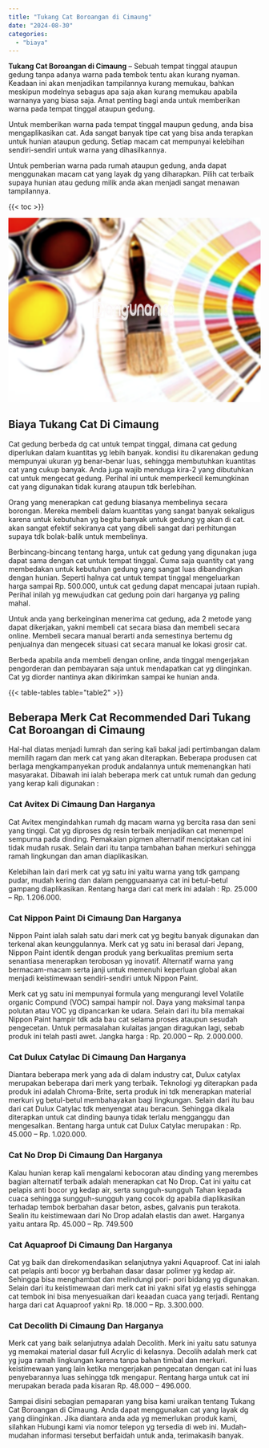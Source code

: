```yaml
---
title: "Tukang Cat Boroangan di Cimaung"
date: "2024-08-30"
categories: 
  - "biaya"
---
```


**Tukang Cat Boroangan di Cimaung** – Sebuah tempat tinggal ataupun gedung tanpa adanya warna pada tembok tentu akan kurang nyaman. Keadaan ini akan menjadikan tampilannya kurang memukau, bahkan meskipun modelnya sebagus apa saja akan kurang memukau apabila warnanya yang biasa saja. Amat penting bagi anda untuk memberikan warna pada tempat tinggal ataupun gedung.

Untuk memberikan warna pada tempat tinggal maupun gedung, anda bisa mengaplikasikan cat. Ada sangat banyak tipe cat yang bisa anda terapkan untuk hunian ataupun gedung. Setiap macam cat mempunyai kelebihan sendiri-sendiri untuk warna yang dihasilkannya.

Untuk pemberian warna pada rumah ataupun gedung, anda dapat menggunakan macam cat yang layak dg yang diharapkan. Pilih cat terbaik supaya hunian atau gedung milik anda akan menjadi sangat menawan tampilannya.

{{< toc >}}

![Tukang Cat Boroangan di Cimaung](/images/jasa-cat-murah36.png)

## Biaya Tukang Cat Di Cimaung

Cat gedung berbeda dg cat untuk tempat tinggal, dimana cat gedung diperlukan dalam kuantitas yg lebih banyak. kondisi itu dikarenakan gedung mempunyai ukuran yg benar-benar luas, sehingga membutuhkan kuantitas cat yang cukup banyak. Anda juga wajib menduga kira-2 yang dibutuhkan cat untuk mengecat gedung. Perihal ini untuk memperkecil kemungkinan cat yang digunakan tidak kurang ataupun tdk berlebihan.

Orang yang menerapkan cat gedung biasanya membelinya secara borongan. Mereka membeli dalam kuantitas yang sangat banyak sekaligus karena untuk kebutuhan yg begitu banyak untuk gedung yg akan di cat. akan sangat efektif sekiranya cat yang dibeli sangat dari perhitungan supaya tdk bolak-balik untuk membelinya.

Berbincang-bincang tentang harga, untuk cat gedung yang digunakan juga dapat sama dengan cat untuk tempat tinggal. Cuma saja quantity cat yang membedakan untuk kebutuhan gedung yang sangat luas dibandingkan dengan hunian. Seperti halnya cat untuk tempat tinggal mengeluarkan harga sampai Rp. 500.000, untuk cat gedung dapat mencapai jutaan rupiah. Perihal inilah yg mewujudkan cat gedung poin dari harganya yg paling mahal.

Untuk anda yang berkeinginan menerima cat gedung, ada 2 metode yang dapat dikerjakan, yakni membeli cat secara biasa dan membeli secara online. Membeli secara manual berarti anda semestinya bertemu dg penjualnya dan mengecek situasi cat secara manual ke lokasi grosir cat.

Berbeda apabila anda membeli dengan online, anda tinggal mengerjakan pengorderan dan pembayaran saja untuk mendapatkan cat yg diinginkan. Cat yg diorder nantinya akan dikirimkan sampai ke hunian anda.

{{< table-tables table="table2" >}}

## Beberapa Merk Cat Recommended Dari Tukang Cat Boroangan di Cimaung

Hal-hal diatas menjadi lumrah dan sering kali bakal jadi pertimbangan dalam memilih ragam dan merk cat yang akan diterapkan. Beberapa produsen cat berlaga mengkampanyekan produk andalannya untuk memenangkan hati masyarakat. Dibawah ini ialah beberapa merk cat untuk rumah dan gedung yang kerap kali digunakan :

### Cat Avitex Di Cimaung Dan Harganya

Cat Avitex mengindahkan rumah dg macam warna yg bercita rasa dan seni yang tinggi. Cat yg diproses dg resin terbaik menjadikan cat menempel sempurna pada dinding. Pemakaian pigmen alternatif menciptakan cat ini tidak mudah rusak. Selain dari itu tanpa tambahan bahan merkuri sehingga ramah lingkungan dan aman diaplikasikan.

Kelebihan lain dari merk cat yg satu ini yaitu warna yang tdk gampang pudar, mudah kering dan dalam pengguanaanya cat ini betul-betul gampang diaplikasikan. Rentang harga dari cat merk ini adalah : Rp. 25.000 – Rp. 1.206.000.

### Cat Nippon Paint Di Cimaung Dan Harganya

Nippon Paint ialah salah satu dari merk cat yg begitu banyak digunakan dan terkenal akan keunggulannya. Merk cat yg satu ini berasal dari Jepang, Nippon Paint identik dengan produk yang berkualitas premium serta senantiasa menerapkan terobosan yg inovatif. Alternatif warna yang bermacam-macam serta janji untuk memenuhi keperluan global akan menjadi keistimewaan sendiri-sendiri untuk Nippon Paint.

Merk cat yg satu ini mempunyai formula yang mengurangi level Volatile organic Compund (VOC) sampai hampir nol. Daya yang maksimal tanpa polutan atau VOC yg dipancarkan ke udara. Selain dari itu bila memakai Nippon Paint hampir tdk ada bau cat selama proses ataupun sesudah pengecetan. Untuk permasalahan kulaitas jangan diragukan lagi, sebab produk ini telah pasti awet. Jangka harga : Rp. 20.000 – Rp. 2.000.000.

### Cat Dulux Catylac Di Cimaung Dan Harganya

Diantara beberapa merk yang ada di dalam industry cat, Dulux catylax merupakan beberapa dari merk yang terbaik. Teknologi yg diterapkan pada produk ini adalah Chroma-Brite, serta produk ini tdk menerapkan material merkuri yg betul-betul membahayakan bagi lingkungan. Selain dari itu bau dari cat Dulux Catylac tdk menyengat atau beracun. Sehingga dikala diterapkan untuk cat dinding baunya tidak terlalu mengganggu dan mengesalkan. Bentang harga untuk cat Dulux Catylac merupakan : Rp. 45.000 – Rp. 1.020.000.

### Cat No Drop Di Cimaung Dan Harganya

Kalau hunian kerap kali mengalami kebocoran atau dinding yang merembes bagian alternatif terbaik adalah menerapkan cat No Drop. Cat ini yaitu cat pelapis anti bocor yg kedap air, serta sungguh-sungguh Tahan kepada cuaca sehingga sungguh-sungguh yang cocok dg apabila diaplikasikan terhadap tembok berbahan dasar beton, asbes, galvanis pun terakota. Sealin itu keistimewaan dari No Drop adalah elastis dan awet. Harganya yaitu antara Rp. 45.000 – Rp. 749.500

### Cat Aquaproof Di Cimaung Dan Harganya

Cat yg baik dan direkomendasikan selanjutnya yakni Aquaproof. Cat ini ialah cat pelapis anti bocor yg berbahan dasar dasar polimer yg kedap air. Sehingga bisa menghambat dan melindungi pori- pori bidang yg digunakan. Selain dari itu keistimewaan dari merk cat ini yakni sifat yg elastis sehingga cat tembok ini bisa menyesuaikan dari keaadan cuaca yang terjadi. Rentang harga dari cat Aquaproof yakni Rp. 18.000 – Rp. 3.300.000.

### Cat Decolith Di Cimaung Dan Harganya

Merk cat yang baik selanjutnya adalah Decolith. Merk ini yaitu satu satunya yg memakai material dasar full Acrylic di kelasnya. Decolih adalah merk cat yg juga ramah lingkungan karena tanpa bahan timbal dan merkuri. keistimewaan yang lain ketika mengerjakan pengecatan dengan cat ini luas penyebarannya luas sehingga tdk mengapur. Rentang harga untuk cat ini merupakan berada pada kisaran Rp. 48.000 – 496.000.

Sampai disini sebagian pemaparan yang bisa kami uraikan tentang Tukang Cat Boroangan di Cimaung. Anda dapat menggunakan cat yang layak dg yang diinginkan. Jika diantara anda ada yg memerlukan produk kami, silahkan Hubungi kami via nomor telepon yg tersedia di web ini. Mudah-mudahan informasi tersebut berfaidah untuk anda, terimakasih banyak.
